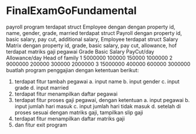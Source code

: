 # FinalExamGoFundamental
payroll program
terdapat struct Employee dengan dengan property id, name, gender, grade, married
terdapat struct Payroll dengan property id, basic salary, pay cut, additional salary,
Employee
terdapat struct Salary Matrix dengan property id, grade, basic salary, pay cut,
allowance, hof
terdapat matriks gaji pegawai
Grade Basic Salary PayCut/day Allowance/day Head of family
1 5000000 100000 150000 1000000
2 9000000 200000 300000 2000000
3 15000000 400000 600000 3000000
buatlah program penggajian dengan ketentuan berikut:
1. terdapat fitur tambah pegawai
a. input name
b. input gender
c. input grade
d. input married
2. terdapat fitur menampilkan daftar pegawai
3. terdapat fitur proses gaji pegawai, dengan ketentuan
a. input pegawai
b. input jumlah hari masuk
c. input jumlah hari tidak masuk
d. setelah di proses sesuai dengan matriks gaji, tampilkan slip gaji
4. terdapat fitur menampilkan daftar matriks gaji
5. dan fitur exit program

